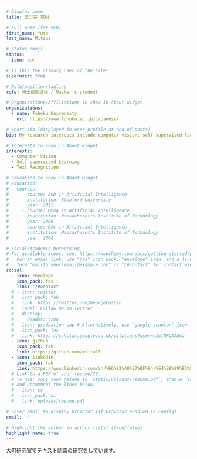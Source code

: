 ```yaml
---
# Display name
title: 三ツ井 悠翔

# Full name (for SEO)
first_name: Yuto
last_name: Mitsui

# Status emoji
status:
  icon: 🇯🇵

# Is this the primary user of the site?
superuser: true

# Role/position/tagline
role: 博士前期課程 / Master's student

# Organizations/Affiliations to show in About widget
organizations:
  - name: Tohoku University
    url: https://www.tohoku.ac.jp/japanese/

# Short bio (displayed in user profile at end of posts)
bio: My research interests include computer vision, self-supervised learning and text recognition.

# Interests to show in About widget
interests:
  - Computer Vision
  - Self-supervised Learning
  - Text Recognition

# Education to show in About widget
# education:
#   courses:
#     - course: PhD in Artificial Intelligence
#       institution: Stanford University
#       year: 2012
#     - course: MEng in Artificial Intelligence
#       institution: Massachusetts Institute of Technology
#       year: 2009
#     - course: BSc in Artificial Intelligence
#       institution: Massachusetts Institute of Technology
#       year: 2008

# Social/Academic Networking
# For available icons, see: https://wowchemy.com/docs/getting-started/page-builder/#icons
#   For an email link, use "fas" icon pack, "envelope" icon, and a link in the
#   form "mailto:your-email@example.com" or "/#contact" for contact widget.
social:
  - icon: envelope
    icon_pack: fas
    link: '/#contact'
  # - icon: twitter
  #   icon_pack: fab
  #   link: https://twitter.com/GeorgeCushen
  #   label: Follow me on Twitter
  #   display:
  #     header: true
  # - icon: graduation-cap # Alternatively, use `google-scholar` icon from `ai` icon pack
  #   icon_pack: fas
  #   link: https://scholar.google.co.uk/citations?user=sIwtMXoAAAAJ
  - icon: github
    icon_pack: fab
    link: https://github.com/miiiu10
  - icon: linkedin
    icon_pack: fab
    link: https://www.linkedin.com/in/%E6%82%A0%E7%BF%94-%E4%B8%89%E3%83%84%E4%BA%95-280664264/
  # Link to a PDF of your resume/CV.
  # To use: copy your resume to `static/uploads/resume.pdf`, enable `ai` icons in `params.yaml`,
  # and uncomment the lines below.
  # - icon: cv
  #   icon_pack: ai
  #   link: uploads/resume.pdf

# Enter email to display Gravatar (if Gravatar enabled in Config)
email: ''

# Highlight the author in author lists? (true/false)
highlight_name: true
---
```

<!--
Yuto Mitsui is a professor of artificial intelligence at the Stanford AI Lab. Her research interests include distributed robotics, mobile computing and programmable matter. She leads the Robotic Neurobiology group, which develops self-reconfiguring robots, systems of self-organizing robots, and mobile sensor networks.
{style="text-align: justify;"} -->
[大町研究室](http://www.iic.ecei.tohoku.ac.jp/)でテキスト認識の研究をしています。
